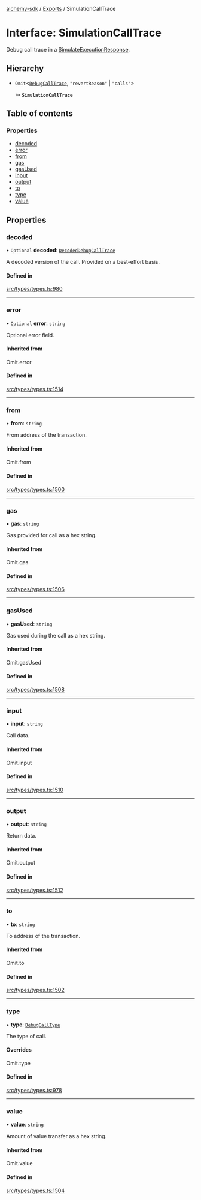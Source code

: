 [alchemy-sdk](../README.md) / [Exports](../modules.md) / SimulationCallTrace

# Interface: SimulationCallTrace

Debug call trace in a [SimulateExecutionResponse](SimulateExecutionResponse.md).

## Hierarchy

- `Omit`<[`DebugCallTrace`](DebugCallTrace.md), ``"revertReason"`` \| ``"calls"``\>

  ↳ **`SimulationCallTrace`**

## Table of contents

### Properties

- [decoded](SimulationCallTrace.md#decoded)
- [error](SimulationCallTrace.md#error)
- [from](SimulationCallTrace.md#from)
- [gas](SimulationCallTrace.md#gas)
- [gasUsed](SimulationCallTrace.md#gasused)
- [input](SimulationCallTrace.md#input)
- [output](SimulationCallTrace.md#output)
- [to](SimulationCallTrace.md#to)
- [type](SimulationCallTrace.md#type)
- [value](SimulationCallTrace.md#value)

## Properties

### decoded

• `Optional` **decoded**: [`DecodedDebugCallTrace`](DecodedDebugCallTrace.md)

A decoded version of the call. Provided on a best-effort basis.

#### Defined in

[src/types/types.ts:980](https://github.com/alchemyplatform/alchemy-sdk-js/blob/44aa50c/src/types/types.ts#L980)

___

### error

• `Optional` **error**: `string`

Optional error field.

#### Inherited from

Omit.error

#### Defined in

[src/types/types.ts:1514](https://github.com/alchemyplatform/alchemy-sdk-js/blob/44aa50c/src/types/types.ts#L1514)

___

### from

• **from**: `string`

From address of the transaction.

#### Inherited from

Omit.from

#### Defined in

[src/types/types.ts:1500](https://github.com/alchemyplatform/alchemy-sdk-js/blob/44aa50c/src/types/types.ts#L1500)

___

### gas

• **gas**: `string`

Gas provided for call as a hex string.

#### Inherited from

Omit.gas

#### Defined in

[src/types/types.ts:1506](https://github.com/alchemyplatform/alchemy-sdk-js/blob/44aa50c/src/types/types.ts#L1506)

___

### gasUsed

• **gasUsed**: `string`

Gas used during the call as a hex string.

#### Inherited from

Omit.gasUsed

#### Defined in

[src/types/types.ts:1508](https://github.com/alchemyplatform/alchemy-sdk-js/blob/44aa50c/src/types/types.ts#L1508)

___

### input

• **input**: `string`

Call data.

#### Inherited from

Omit.input

#### Defined in

[src/types/types.ts:1510](https://github.com/alchemyplatform/alchemy-sdk-js/blob/44aa50c/src/types/types.ts#L1510)

___

### output

• **output**: `string`

Return data.

#### Inherited from

Omit.output

#### Defined in

[src/types/types.ts:1512](https://github.com/alchemyplatform/alchemy-sdk-js/blob/44aa50c/src/types/types.ts#L1512)

___

### to

• **to**: `string`

To address of the transaction.

#### Inherited from

Omit.to

#### Defined in

[src/types/types.ts:1502](https://github.com/alchemyplatform/alchemy-sdk-js/blob/44aa50c/src/types/types.ts#L1502)

___

### type

• **type**: [`DebugCallType`](../enums/DebugCallType.md)

The type of call.

#### Overrides

Omit.type

#### Defined in

[src/types/types.ts:978](https://github.com/alchemyplatform/alchemy-sdk-js/blob/44aa50c/src/types/types.ts#L978)

___

### value

• **value**: `string`

Amount of value transfer as a hex string.

#### Inherited from

Omit.value

#### Defined in

[src/types/types.ts:1504](https://github.com/alchemyplatform/alchemy-sdk-js/blob/44aa50c/src/types/types.ts#L1504)
